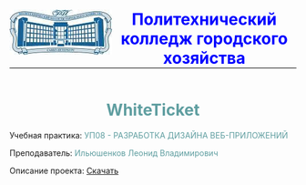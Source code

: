 <header >
<img src="pkgh.jpeg" alt="PKGH" style="float: left">
<h1 style="color: blue; border-bottom: black solid 1px; text-align: center">
Политехнический колледж городского хозяйства</h1>
</header>

<main>
<h1 style="text-align: center; color: cadetblue">WhiteTicket</h1>
<p>Учебная практика:  <span style="color: cadetblue">УП08 - РАЗРАБОТКА ДИЗАЙНА ВЕБ-ПРИЛОЖЕНИЙ</span></p>
<p>Преподаватель: <span style="color: cadetblue">Ильюшенков Леонид Владимирович</span></p>
<p>Описание проекта: 
<a href="https://disk.yandex.ru/i/xfHg6JiAUTTkMA">Скачать</a>
</p>
</main>

